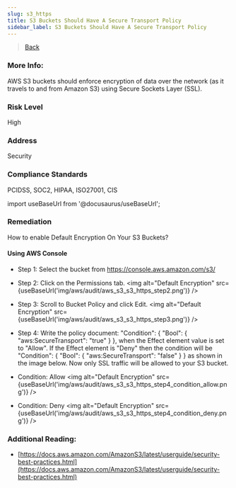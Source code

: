 ```yaml
---
slug: s3_https
title: S3 Buckets Should Have A Secure Transport Policy
sidebar_label: S3 Buckets Should Have A Secure Transport Policy
---
```

> [Back](../../s3publiccheck)

### More Info:
AWS S3 buckets should enforce encryption of data over the network (as it travels to and from Amazon S3) using Secure Sockets Layer (SSL).

### Risk Level
High

### Address
Security

### Compliance Standards
PCIDSS, SOC2, HIPAA, ISO27001, CIS

import useBaseUrl from '@docusaurus/useBaseUrl';

### Remediation
How to enable Default Encryption On Your S3 Buckets?

#### Using AWS Console

- Step 1: Select the bucket from https://console.aws.amazon.com/s3/

- Step 2: Click on the Permissions tab.
<img alt="Default Encryption" src={useBaseUrl('img/aws/audit/aws_s3_s3_https_step2.png')} />

- Step 3: Scroll to Bucket Policy and click Edit.
<img alt="Default Encryption" src={useBaseUrl('img/aws/audit/aws_s3_s3_https_step3.png')} />

- Step 4: Write the policy document: "Condition": { "Bool": { "aws:SecureTransport": "true" } }, when the Effect element value is set to "Allow". If the Effect element is "Deny" then the condition will be "Condition": { "Bool": { "aws:SecureTransport": "false" } } as shown in the image below. Now only SSL traffic will be allowed to your S3 bucket.

* Condition: Allow
<img alt="Default Encryption" src={useBaseUrl('img/aws/audit/aws_s3_s3_https_step4_condition_allow.png')} />

* Condition: Deny
<img alt="Default Encryption" src={useBaseUrl('img/aws/audit/aws_s3_s3_https_step4_condition_deny.png')} />

### Additional Reading:
- [https://docs.aws.amazon.com/AmazonS3/latest/userguide/security-best-practices.html](https://docs.aws.amazon.com/AmazonS3/latest/userguide/security-best-practices.html) 
